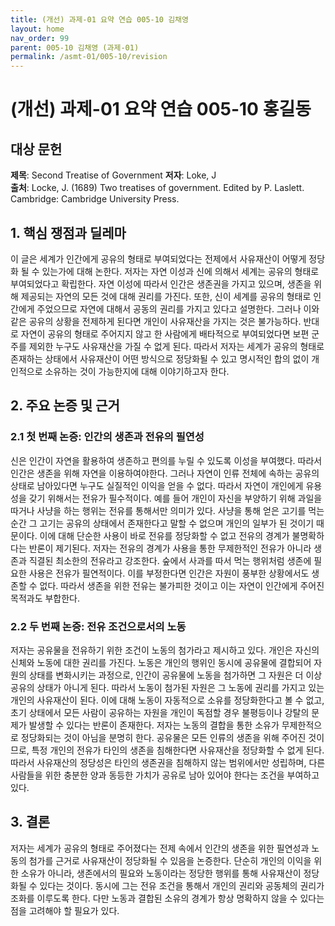 ```yaml
---
title: (개선) 과제-01 요약 연습 005-10 김채영
layout: home
nav_order: 99
parent: 005-10 김채영 (과제-01)
permalink: /asmt-01/005-10/revision
---
```


# (개선) 과제-01 요약 연습 005-10 홍길동 


## 대상 문헌 
**제목**: Second Treatise of Government
**저자**: Loke, J  
**출처**: Locke, J. (1689) Two treatises of government. Edited by P. Laslett. Cambridge: Cambridge University Press.  

## 1. 핵심 쟁점과 딜레마  
이 글은 세계가 인간에게 공유의 형태로 부여되었다는 전제에서 사유재산이 어떻게 정당화 될 수 있는가에 대해 논한다. 저자는 자연 이성과 신에 의해서 세계는 공유의 형태로 부여되었다고 확립한다. 자연 이성에 따라서 인간은 생존권을 가지고 있으며, 생존을 위해 제공되는 자연의 모든 것에 대해 권리를 가진다. 또한, 신이 세계를 공유의 형태로 인간에게 주었으므로 자연에 대해서 공동의 권리를 가지고 있다고 설명한다. 그러나 이와 같은 공유의 상황을 전제하게 된다면 개인이 사유재산을 가지는 것은 불가능하다. 반대로 자연이 공유의 형태로 주어지지 않고 한 사람에게 배타적으로 부여되었다면 보편 군주를 제외한 누구도 사유재산을 가질 수 없게 된다. 따라서 저자는 세계가 공유의 형태로 존재하는 상태에서 사유재산이 어떤 방식으로 정당화될 수 있고 명시적인 합의 없이 개인적으로 소유하는 것이 가능한지에 대해 이야기하고자 한다.
 

## 2. 주요 논증 및 근거  

### 2.1 첫 번째 논증: 인간의 생존과 전유의 필연성  
신은 인간이 자연을 활용하여 생존하고 편의를 누릴 수 있도록 이성을 부여했다. 따라서 인간은 생존을 위해 자연을 이용하여야한다. 그러나 자연이 인류 전체에 속하는 공유의 상태로 남아있다면 누구도 실질적인 이익을 얻을 수 없다. 따라서 자연이 개인에게 유용성을 갖기 위해서는 전유가 필수적이다. 예를 들어 개인이 자신을 부양하기 위해 과일을 따거나 사냥을 하는 행위는 전유를 통해서만 의미가 있다. 사냥을 통해 얻은 고기를 먹는 순간 그 고기는 공유의 상태에서 존재한다고 말할 수 없으며 개인의 일부가 된 것이기 때문이다. 이에 대해 단순한 사용이 바로 전유를 정당화할 수 없고 전유의 경계가 불명확하다는 반론이 제기된다. 저자는 전유의 경계가 사용을 통한 무제한적인 전유가 아니라 생존과 직결된 최소한의 전유라고 강조한다. 숲에서 사과를 따서 먹는 행위처럼 생존에 필요한 사용은 전유가 필연적이다. 이를 부정한다면 인간은 자원이 풍부한 상황에서도 생존할 수 없다. 따라서 생존을 위한 전유는 불가피한 것이고 이는 자연이 인간에게 주어진 목적과도 부합한다. 

### 2.2 두 번째 논증: 전유 조건으로서의 노동  
저자는 공유물을 전유하기 위한 조건이 노동의 첨가라고 제시하고 있다. 개인은 자신의 신체와 노동에 대한 권리를 가진다. 노동은 개인의 행위인 동시에 공유물에 결합되어 자원의 상태를 변화시키는 과정으로, 인간이 공유물에 노동을 첨가하면 그 자원은 더 이상 공유의 상태가 아니게 된다. 따라서 노동이 첨가된 자원은 그 노동에 권리를 가지고 있는 개인의 사유재산이 된다. 이에 대해 노동이 자동적으로 소유를 정당화한다고 볼 수 없고, 초기 상태에서 모든 사람이 공유하는 자원을 개인이 독점할 경우 불평등이나 강탈의 문제가 발생할 수 있다는 반론이 존재한다. 저자는 노동의 결합을 통한 소유가 무제한적으로 정당화되는 것이 아님을 분명히 한다. 공유물은 모든 인류의 생존을 위해 주어진 것이므로, 특정 개인의 전유가 타인의 생존을 침해한다면 사유재산을 정당화할 수 없게 된다. 따라서 사유재산의 정당성은 타인의 생존권을 침해하지 않는 범위에서만 성립하며, 다른 사람들을 위한 충분한 양과 동등한 가치가 공유로 남아 있어야 한다는 조건을 부여하고 있다. 

## 3. 결론  
저자는 세계가 공유의 형태로 주어졌다는 전제 속에서 인간의 생존을 위한 필연성과 노동의 첨가를 근거로 사유재산이 정당화될 수 있음을 논증한다. 단순히 개인의 이익을 위한 소유가 아니라, 생존에서의 필요와 노동이라는 정당한 행위를 통해 사유재산이 정당화될 수 있다는 것이다. 동시에 그는 전유 조건을 통해서 개인의 권리와 공동체의 권리가 조화를 이루도록 한다. 다만 노동과 결합된 소유의 경계가 항상 명확하지 않을 수 있다는 점을 고려해야 할 필요가 있다.

